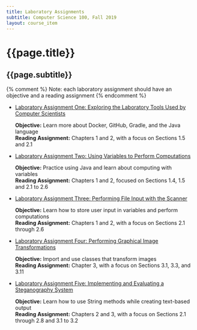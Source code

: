 ```yaml
---
title: Laboratory Assignments
subtitle: Computer Science 100, Fall 2019
layout: course_item
---
```


# {{page.title}}
## {{page.subtitle}}

{% comment %} Note: each laboratory assignment should have an objective and a reading assignment {% endcomment %}

<ul>

<li><a href="https://github.com/Allegheny-Computer-Science-100-F2019/cs100-F2019-sheets/releases/download/cs100F2019-sheets-8.0.0/cs100F2019_lab01.pdf">Laboratory Assignment One: Exploring the Laboratory Tools Used by Computer Scientists</a> <p><b>Objective:</b> Learn more about Docker, GitHub, Gradle, and the Java language<br><b>Reading Assignment:</b> Chapters 1 and 2, with a focus on Sections 1.5 and 2.1</p>

<li><a href="https://github.com/Allegheny-Computer-Science-100-F2019/cs100-F2019-sheets/releases/download/cs100F2019-sheets-8.0.0/cs100F2019_lab02.pdf">Laboratory Assignment Two: Using Variables to Perform Computations</a> <p><b>Objective:</b> Practice using Java and learn about computing with variables<br><b>Reading Assignment:</b> Chapters 1 and 2, focused on Sections 1.4, 1.5 and 2.1 to 2.6</p>

<li><a href="https://github.com/Allegheny-Computer-Science-100-F2019/cs100-F2019-sheets/releases/download/cs100F2019-sheets-8.0.0/cs100F2019_lab03.pdf">Laboratory Assignment Three: Performing File Input with the Scanner</a> <p><b>Objective:</b> Learn how to store user input in variables and perform computations<br><b>Reading Assignment:</b> Chapters 1 and 2, with a focus on Sections 2.1 through 2.6</p>

<li><a href="https://github.com/Allegheny-Computer-Science-100-F2019/cs100-F2019-sheets/releases/download/cs100F2019-sheets-8.0.0/cs100F2019_lab04.pdf">Laboratory Assignment Four: Performing Graphical Image Transformations</a> <p><b>Objective:</b> Import and use classes that transform images<br><b>Reading Assignment:</b> Chapter 3, with a focus on Sections 3.1, 3.3, and 3.11</p>

<li><a href="https://github.com/Allegheny-Computer-Science-100-F2019/cs100-F2019-sheets/releases/download/cs100F2019-sheets-10.0.0/cs100F2019_lab05.pdf">Laboratory Assignment Five: Implementing and Evaluating a Steganography System</a> <p><b>Objective:</b> Learn how to use String methods while creating text-based output<br><b>Reading Assignment:</b> Chapters 2 and 3, with a focus on Sections 2.1 through 2.8 and 3.1 to 3.2</p>

</ul>
